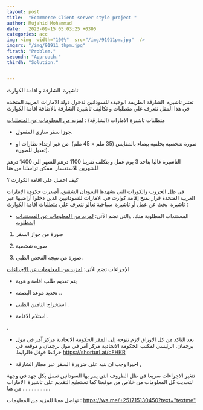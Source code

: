 ```yaml
---
layout: post
title:  "Ecommerce Client-server style project "
author: Mujahid Mohammad
date:   2023-09-15 05:03:25 +0300
categories: acc
img: <img  width="100%"  src="/img/91911pm.jpg"  />
imgsrc: "/img/91911_thpm.jpg" 
firsth: "Problem."
secondh: "Approach."
thirdh: "Solution."


---
```


تاشيرة  الشارقة و اقامة الكوارث

تعتبر تاشيرة  الشارقة الطريقة الوحيدة للسودانين لدخول دولة الامارات العربية المتحدة في هذا المقل نتعرف علي متطلبات و تكاليف تاشيرة الشارقة بالاضافة اقامة الكوارث

متطلبات تاشيرة الامارات (الشارقة) : [لمزيد من المعلومات عن المتطلبات](<https://wa.me/+251715130450?text="textme">) 

-   جوزا سفر ساري المفعول.

-   صورة شخصية بخلفية بيضاء بالمقايس (35 ملم × 45 ملم)  من غير ارتداء نظارات او تعديل للصورة).

التاشيرة غالبا بتاخد 3 يوم عمل و بتكلف تقريبا 1100 درهم للشهر الي 1400 درهم للشهرين للاستفسار  ممكن تراسلنا من هنا

كيف احصل علي اقامة الكوارث ؟ 

في ظل الحروب والكوراث التي يشهدها السودان الشقيق، أصدرت حكومة الإمارات العربية المتحدة قرار بمنح إقامة كوارث في الامارات للسودانيين الذين دخلوا أراضيها عبر تاشيرة  بحث عن عمل أو تاشيرة  سياحية تعالو نتعرف علي متطلبات اقامة الكوارث :

-   المستندات المطلوبة منك، والتي تضم الآتي: [لمزيد من المعلومات عن المستندات المطلوبة](<https://wa.me/+251715130450?text="textme">) 

1.  صورة من جواز السفر 


2.  صورة شخصية 


3.  صورة من نتيجة الفحص الطبي.


الإجراءات تضم الآتي: [لمزيد من المعلومات عن الإجراءات](<https://wa.me/+251715130450?text="textme">)

-   يتم تقديم طلب اقامة و هوية 

-   تحديد موعد البصمة ..

-   استخراج التامين الطبي .

-   استلام الاقامة .

.

-   بعد التاكد من كل الاوراق لازم تتوجه إلى المقر الحكومة الاتحادية مركز آمر في مول برجمان. الرئيسي لمكتب الحكومة الاتحادية مركز آمر في مول برجمان و موقعه في خرائط قوقل فالرابط <https://shorturl.at/cFHKR>  

-   اخيرا وجب ان ننبه علي ضرورة السفر عبر مطار الشارقة ,  

تتغير الاجراءات سريعا في ظل الظروف التي يمر بها السودانين نعمل بكل جهد في وجهة لتحديث كل المعلومات من خلاص من موقعنا كما تستطيع التقديم علي تاشيرة  الامارات من هنا ..................






تواصل معنا للمزيد من المعلومات : <https://wa.me/+251715130450?text="textme">
